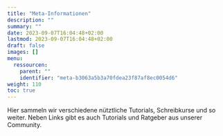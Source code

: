 ```yaml
---
title: "Meta-Informationen"
description: ""
summary: ""
date: 2023-09-07T16:04:48+02:00
lastmod: 2023-09-07T16:04:48+02:00
draft: false
images: []
menu:
  ressourcen:
    parent: ""
    identifier: "meta-b3063a5b3a70fdea23f87af8ec0054d6"
weight: 110
toc: true
---
```


Hier sammeln wir verschiedene nütztliche Tutorials, Schreibkurse und so weiter.
Neben Links gibt es auch Tutorials und Ratgeber aus unserer Community.